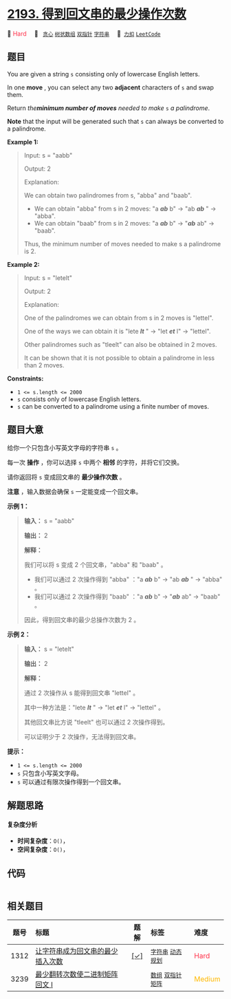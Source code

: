 # [2193. 得到回文串的最少操作次数](https://2xiao.github.io/leetcode-js/problem/2193.html)

🔴 <font color=#ff334b>Hard</font>&emsp; 🔖&ensp; [`贪心`](/tag/greedy.md) [`树状数组`](/tag/binary-indexed-tree.md) [`双指针`](/tag/two-pointers.md) [`字符串`](/tag/string.md)&emsp; 🔗&ensp;[`力扣`](https://leetcode.cn/problems/minimum-number-of-moves-to-make-palindrome) [`LeetCode`](https://leetcode.com/problems/minimum-number-of-moves-to-make-palindrome)

## 题目

You are given a string `s` consisting only of lowercase English letters.

In one **move** , you can select any two **adjacent** characters of `s` and
swap them.

Return _the**minimum number of moves** needed to make_ `s` _a palindrome_.

**Note** that the input will be generated such that `s` can always be
converted to a palindrome.



**Example 1:**

> Input: s = "aabb"
> 
> Output: 2
> 
> Explanation:
> 
> We can obtain two palindromes from s, "abba" and "baab". 
> - We can obtain "abba" from s in 2 moves: "a _**ab**_ b" -> "ab _**ab**_ " -> "abba".
> - We can obtain "baab" from s in 2 moves: "a _**ab**_ b" -> "_**ab**_ ab" -> "baab".
> 
> Thus, the minimum number of moves needed to make s a palindrome is 2.

**Example 2:**

> Input: s = "letelt"
> 
> Output: 2
> 
> Explanation:
> 
> One of the palindromes we can obtain from s in 2 moves is "lettel".
> 
> One of the ways we can obtain it is "lete _**lt**_ " -> "let _**et**_ l" -> "lettel".
> 
> Other palindromes such as "tleelt" can also be obtained in 2 moves.
> 
> It can be shown that it is not possible to obtain a palindrome in less than 2 moves.

**Constraints:**

  * `1 <= s.length <= 2000`
  * `s` consists only of lowercase English letters.
  * `s` can be converted to a palindrome using a finite number of moves.


## 题目大意

给你一个只包含小写英文字母的字符串 `s` 。

每一次 **操作**  ，你可以选择 `s` 中两个 **相邻**  的字符，并将它们交换。

请你返回将 `s` 变成回文串的 **最少操作次数**  。

**注意**  ，输入数据会确保 `s` 一定能变成一个回文串。



**示例 1：**

> 
> 
> 
> 
> 
> **输入：** s = "aabb"
> 
> **输出：** 2
> 
> **解释：**
> 
> 我们可以将 s 变成 2 个回文串，"abba" 和 "baab" 。
> - 我们可以通过 2 次操作得到 "abba" ："a _**ab**_ b" -> "ab _**ab**_ " -> "abba" 。
> - 我们可以通过 2 次操作得到 "baab" ："a _**ab**_ b" -> "_**ab**_ ab" -> "baab" 。
> 
> 因此，得到回文串的最少总操作次数为 2 。
> 
> 

**示例 2：**

> 
> 
> 
> 
> 
> **输入：** s = "letelt"
> 
> **输出：** 2
> 
> **解释：**
> 
> 通过 2 次操作从 s 能得到回文串 "lettel" 。
> 
> 其中一种方法是："lete _**lt**_ " -> "let _**et**_ l" -> "lettel" 。
> 
> 其他回文串比方说 "tleelt" 也可以通过 2 次操作得到。
> 
> 可以证明少于 2 次操作，无法得到回文串。
> 
> 



**提示：**

  * `1 <= s.length <= 2000`
  * `s` 只包含小写英文字母。
  * `s` 可以通过有限次操作得到一个回文串。


## 解题思路

#### 复杂度分析

- **时间复杂度**：`O()`，
- **空间复杂度**：`O()`，

## 代码

```javascript

```

## 相关题目

<!-- prettier-ignore -->
| 题号 | 标题 | 题解 | 标签 | 难度 |
| :------: | :------ | :------: | :------ | :------ |
| 1312 | [让字符串成为回文串的最少插入次数](https://leetcode.com/problems/minimum-insertion-steps-to-make-a-string-palindrome) | [[✓]](/problem/1312.md) |  [`字符串`](/tag/string.md) [`动态规划`](/tag/dynamic-programming.md) | <font color=#ff334b>Hard</font> |
| 3239 | [最少翻转次数使二进制矩阵回文 I](https://leetcode.com/problems/minimum-number-of-flips-to-make-binary-grid-palindromic-i) |  |  [`数组`](/tag/array.md) [`双指针`](/tag/two-pointers.md) [`矩阵`](/tag/matrix.md) | <font color=#ffb800>Medium</font> |